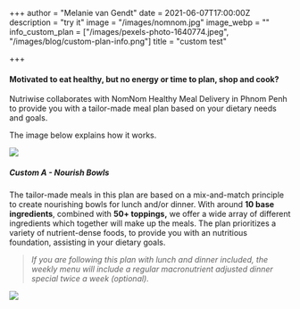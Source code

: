 +++
author = "Melanie van Gendt"
date = 2021-06-07T17:00:00Z
description = "try it"
image = "/images/nomnom.jpg"
image_webp = ""
info_custom_plan = ["/images/pexels-photo-1640774.jpeg", "/images/blog/custom-plan-info.png"]
title = "custom test"

+++
#### **Motivated to eat healthy, but no energy or time to plan, shop and cook?**

Nutriwise collaborates with NomNom Healthy Meal Delivery in Phnom Penh to provide you with a tailor-made meal plan based on your dietary needs and goals.

The image below explains how it works.

![](/images/custom-plan-info.png#img-thumbnail)

##### Custom A - Nourish Bowls

The tailor-made meals in this plan are based on a mix-and-match principle to create nourishing bowls for lunch and/or dinner. With around **10 base ingredients**, combined with **50+ toppings,** we offer a wide array of different ingredients which together will make up the meals. The plan prioritizes a variety of nutrient-dense foods, to provide you with an nutritious foundation, assisting in your dietary goals.

> _If you are following this plan with lunch and dinner included, the weekly menu will include a regular macronutrient adjusted dinner special twice a week (optional)._

![](/images/nourish.png#img-nourish)